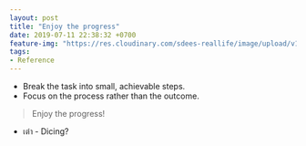 ```yaml
---
layout: post
title: "Enjoy the progress"
date: 2019-07-11 22:38:32 +0700
feature-img: "https://res.cloudinary.com/sdees-reallife/image/upload/v1555658919/sample_feature_img.png"
tags:
- Reference
---
```

- Break the task into small, achievable steps.
- Focus on the process rather than the outcome.

> Enjoy the progress!

<i class="fa fa-child" style="color:plum"></i>

- เต๋า - Dicing?
